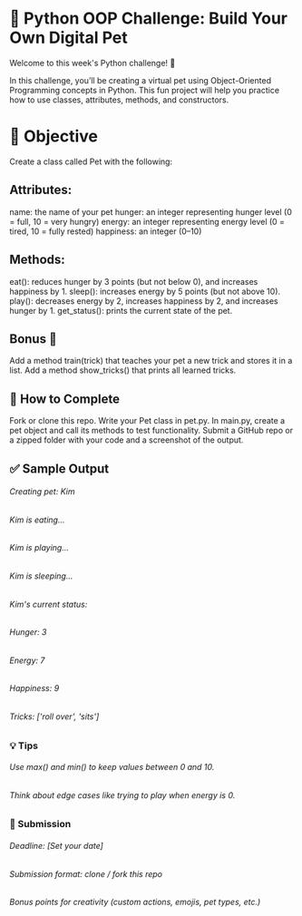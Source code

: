 # ﻿🐶 Python OOP Challenge: Build Your Own Digital Pet
Welcome to this week's Python challenge! 🎉

In this challenge, you’ll be creating a virtual pet using Object-Oriented Programming concepts in Python. This fun project will help you practice how to use classes, attributes, methods, and constructors.

# 🧠 Objective
Create a class called Pet with the following:

## Attributes:
name: the name of your pet
hunger: an integer representing hunger level (0 = full, 10 = very hungry)
energy: an integer representing energy level (0 = tired, 10 = fully rested)
happiness: an integer (0–10)
## Methods:
eat(): reduces hunger by 3 points (but not below 0), and increases happiness by 1.
sleep(): increases energy by 5 points (but not above 10).
play(): decreases energy by 2, increases happiness by 2, and increases hunger by 1.
get_status(): prints the current state of the pet.
## Bonus 🎯
Add a method train(trick) that teaches your pet a new trick and stores it in a list.
Add a method show_tricks() that prints all learned tricks.
## 📝 How to Complete
Fork or clone this repo.
Write your Pet class in pet.py.
In main.py, create a pet object and call its methods to test functionality.
Submit a GitHub repo or a zipped folder with your code and a screenshot of the output.

## ✅ Sample Output

###### Creating pet: Kim
###### Kim is eating...
###### Kim is playing...
###### Kim is sleeping...
###### Kim's current status:
###### Hunger: 3
###### Energy: 7
###### Happiness: 9
###### Tricks: ['roll over', 'sits']


### 💡 Tips
###### Use max() and min() to keep values between 0 and 10.

###### Think about edge cases like trying to play when energy is 0.

### 🏁 Submission
###### Deadline: [Set your date]

###### Submission format: clone / fork this repo

###### Bonus points for creativity (custom actions, emojis, pet types, etc.)

